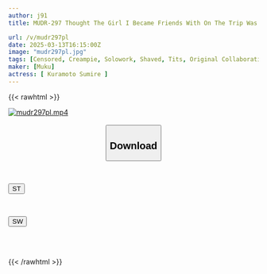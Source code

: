 ```yaml
---
author: j91
title: MUDR-297 Thought The Girl I Became Friends With On The Trip Was A Guy, But It Turned Out To Be A Girl!! EX A Boyish Beautiful Girl With A Tan And Creampies! Sumire Kuramoto

url: /v/mudr297pl
date: 2025-03-13T16:15:00Z
image: "mudr297pl.jpg"
tags: [Censored, Creampie, Solowork, Shaved, Tits, Original Collaboration, Sun tan	]
maker: [Muku]
actress: [ Kuramoto Sumire ]
---
```



{{< rawhtml >}}

<div class="video" data-videoid="VoLdX7daVKCPYw">
    <a href="javascript:;">
        <img src="/v/mudr297pl/mudr297pl.jpg" width="WIDTH" height="HEIGHT" alt="mudr297pl.mp4" loading="lazy">
    </a>
</div>

<script type="text/javascript" src="https://j91.asia/asset/on-demand-st.js"></script>

<br>
  <link rel="stylesheet" href="https://j91.asia/asset/bs5.css">
  
  <center>
  <button class="btn btn-primary" type="button" data-bs-toggle="collapse" data-bs-target=".multi-collapse" aria-expanded="false" aria-controls="multiCollapseExample1 multiCollapseExample2"><h2>Download</h2></button></center>
</p>
<div class="row">
  <div class="col">
    <div class="collapse multi-collapse" id="multiCollapseExample1">
      <div class="card card-body">
	      	      <br>
<div class="buttons">  
<p><a href="/v/mudr297pl/st.html" target="_blank"><button class="btn-hover color-3"><i class="fa fa-download"></i> ST</button></a></p></div>
    </div>
  </div>
</div>
  <div class="col">
    <div class="collapse multi-collapse" id="multiCollapseExample2">
      <div class="card card-body">
	      <br>
<div class="buttons">
<p><a href="/v/mudr297pl/sw.html" target="_blank"><button class="btn-hover color-2"><i class="fa fa-download"></i> SW</button></a></p></div>
<br><br>
      </div>
    </div>
  </div>
</div>

{{< /rawhtml >}}